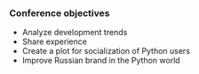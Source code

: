 ### Conference objectives

* Analyze development trends
* Share experience
* Create a plot for socialization of Python users
* Improve Russian brand in the Python world
